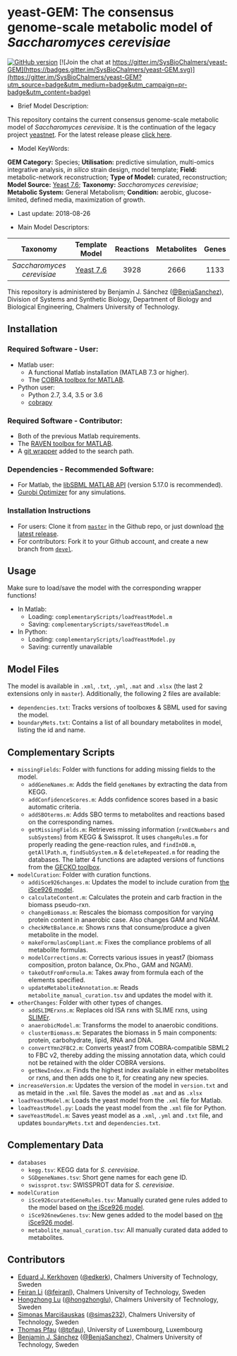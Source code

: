 # yeast-GEM: The consensus genome-scale metabolic model of _Saccharomyces cerevisiae_

[![GitHub version](https://badge.fury.io/gh/sysbiochalmers%2Fyeast-gem.svg)](https://badge.fury.io/gh/sysbiochalmers%2Fyeast-gem) [![Join the chat at https://gitter.im/SysBioChalmers/yeast-GEM](https://badges.gitter.im/SysBioChalmers/yeast-GEM.svg)](https://gitter.im/SysBioChalmers/yeast-GEM?utm_source=badge&utm_medium=badge&utm_campaign=pr-badge&utm_content=badge)

* Brief Model Description:

This repository contains the current consensus genome-scale metabolic model of _Saccharomyces cerevisiae_. It is the continuation of the legacy project [yeastnet](https://sourceforge.net/projects/yeast/). For the latest release please [click here](https://github.com/SysBioChalmers/yeast-GEM/releases).

* Model KeyWords:

**GEM Category:** Species; **Utilisation:** predictive simulation, multi-omics integrative analysis, _in silico_ strain design, model template; **Field:** metabolic-network reconstruction; **Type of Model:** curated, reconstruction; **Model Source:** [Yeast 7.6](https://sourceforge.net/projects/yeast/); **Taxonomy:** _Saccharomyces cerevisiae_; **Metabolic System:** General Metabolism; **Condition:** aerobic, glucose-limited, defined media, maximization of growth.

* Last update: 2018-08-26

* Main Model Descriptors:

|Taxonomy | Template Model | Reactions | Metabolites| Genes |
|:-------:|:--------------:|:---------:|:----------:|:-----:|
|_Saccharomyces cerevisiae_|[Yeast 7.6](https://sourceforge.net/projects/yeast/)|3928|2666|1133|

This repository is administered by Benjamín J. Sánchez ([@BenjaSanchez](https://github.com/benjasanchez)), Division of Systems and Synthetic Biology, Department of Biology and Biological Engineering, Chalmers University of Technology.

## Installation

### Required Software - User:

* Matlab user:
  * A functional Matlab installation (MATLAB 7.3 or higher).
  * The [COBRA toolbox for MATLAB](https://github.com/opencobra/cobratoolbox).
* Python user:
  * Python 2.7, 3.4, 3.5 or 3.6
  * [cobrapy](https://github.com/opencobra/cobrapy)

### Required Software - Contributor:

* Both of the previous Matlab requirements.
* The [RAVEN toolbox for MATLAB](https://github.com/SysBioChalmers/RAVEN).
* A [git wrapper](https://github.com/manur/MATLAB-git) added to the search path.

### Dependencies - Recommended Software:
* For Matlab, the [libSBML MATLAB API](https://sourceforge.net/projects/sbml/files/libsbml/MATLAB%20Interface/) (version 5.17.0 is recommended).
* [Gurobi Optimizer](http://www.gurobi.com/registration/download-reg) for any simulations.

### Installation Instructions
* For users: Clone it from [`master`](https://github.com/SysBioChalmers/yeast-GEM) in the Github repo, or just download [the latest release](https://github.com/SysBioChalmers/yeast-GEM/releases).
* For contributors: Fork it to your Github account, and create a new branch from [`devel`](https://github.com/SysBioChalmers/yeast-GEM/tree/devel).

## Usage

Make sure to load/save the model with the corresponding wrapper functions!
* In Matlab:
  * Loading: `complementaryScripts/loadYeastModel.m`
  * Saving: `complementaryScripts/saveYeastModel.m`
* In Python:
  * Loading: `complementaryScripts/loadYeastModel.py`
  * Saving: currently unavailable

## Model Files

The model is available in `.xml`, `.txt`, `.yml`, `.mat` and `.xlsx` (the last 2 extensions only in `master`). Additionally, the following 2 files are available:
* `dependencies.txt`: Tracks versions of toolboxes & SBML used for saving the model.
* `boundaryMets.txt`: Contains a list of all boundary metabolites in model, listing the id and name. 

## Complementary Scripts

* `missingFields`: Folder with functions for adding missing fields to the model.
  * `addGeneNames.m`: Adds the field `geneNames` by extracting the data from KEGG.
  * `addConfidenceScores.m`: Adds confidence scores based in a basic automatic criteria.
  * `addSBOterms.m`: Adds SBO terms to metabolites and reactions based on the corresponding names.
  * `getMissingFields.m`: Retrieves missing information (`rxnECNumbers` and `subSystems`) from KEGG & Swissprot. It uses `changeRules.m` for properly reading the gene-reaction rules, and `findInDB.m`, `getAllPath.m`, `findSubSystem.m` & `deleteRepeated.m` for reading the databases. The latter 4 functions are adapted versions of functions from the [GECKO toolbox](https://github.com/SysBioChalmers/GECKO).
* `modelCuration`: Folder with curation functions.
  * `addiSce926changes.m`: Updates the model to include curation from [the iSce926 model](http://www.maranasgroup.com/submission_models/iSce926.htm).
  * `calculateContent.m`: Calculates the protein and carb fraction in the biomass pseudo-rxn.
  * `changeBiomass.m`: Rescales the biomass composition for varying protein content in anaerobic case. Also changes GAM and NGAM.
  * `checkMetBalance.m`: Shows rxns that consume/produce a given metabolite in the model.
  * `makeFormulasCompliant.m`: Fixes the compliance problems of all metabolite formulas.
  * `modelCorrections.m`: Corrects various issues in yeast7 (biomass composition, proton balance, Ox.Pho., GAM and NGAM).
  * `takeOutFromFormula.m`: Takes away from formula each of the elements specified.
  * `updateMetaboliteAnnotation.m`: Reads `metabolite_manual_curation.tsv` and updates the model with it.
* `otherChanges`: Folder with other types of changes.
  * `addSLIMErxns.m`: Replaces old ISA rxns with SLIME rxns, using [SLIMEr](https://github.com/SysBioChalmers/SLIMEr).
  * `anaerobicModel.m`: Transforms the model to anaerobic conditions.
  * `clusterBiomass.m`: Separates the biomass in 5 main components: protein, carbohydrate, lipid, RNA and DNA.
  * `convertYmn2FBC2.m`: Converts yeast7 from COBRA-compatible SBML2 to FBC v2, thereby adding the missing annotation data, which could not be retained with the older COBRA versions.
  * `getNewIndex.m`: Finds the highest index available in either metabolites or rxns, and then adds one to it, for creating any new species.
* `increaseVersion.m`: Updates the version of the model in `version.txt` and as metaid in the `.xml` file. Saves the model as `.mat` and as `.xlsx`
* `loadYeastModel.m`: Loads the yeast model from the `.xml` file for Matlab.
* `loadYeastModel.py`: Loads the yeast model from the `.xml` file for Python.
* `saveYeastModel.m`: Saves yeast model as a `.xml`, `.yml` and `.txt` file, and updates `boundaryMets.txt` and `dependencies.txt`.

## Complementary Data

* `databases`
  * `kegg.tsv`: KEGG data for _S. cerevisiae_.
  * `SGDgeneNames.tsv`: Short gene names for each gene ID.
  * `swissprot.tsv`: SWISSPROT data for _S. cerevisiae_.
* `modelCuration`
  * `iSce926curatedGeneRules.tsv`: Manually curated gene rules added to the model based on [the iSce926 model](http://www.maranasgroup.com/submission_models/iSce926.htm).
  * `iSce926newGenes.tsv`: New genes added to the model based on [the iSce926 model](http://www.maranasgroup.com/submission_models/iSce926.htm).
  * `metabolite_manual_curation.tsv`: All manually curated data added to metabolites.

## Contributors

* [Eduard J. Kerkhoven](https://www.chalmers.se/en/staff/Pages/Eduard-Kerkhoven.aspx) ([@edkerk](https://github.com/edkerk)), Chalmers University of Technology, Sweden
* [Feiran Li](https://www.chalmers.se/en/staff/Pages/feiranl.aspx) ([@feiranl](https://github.com/feiranl)), Chalmers University of Technology, Sweden
* [Hongzhong Lu](https://www.chalmers.se/en/Staff/Pages/luho.aspx) ([@hongzhonglu](https://github.com/hongzhonglu)), Chalmers University of Technology, Sweden
* [Simonas Marcišauskas](https://www.chalmers.se/en/Staff/Pages/simmarc.aspx) ([@simas232](https://github.com/simas232)), Chalmers University of Technology, Sweden
* [Thomas Pfau](https://wwwen.uni.lu/research/fstc/life_sciences_research_unit/research_areas/systems_biology/people/thomas_pfau) ([@tpfau](https://github.com/tpfau)), University of Luxembourg, Luxembourg
* [Benjamín J. Sánchez](https://www.chalmers.se/en/staff/Pages/bensan.aspx) ([@BenjaSanchez](https://github.com/benjasanchez)), Chalmers University of Technology, Sweden
